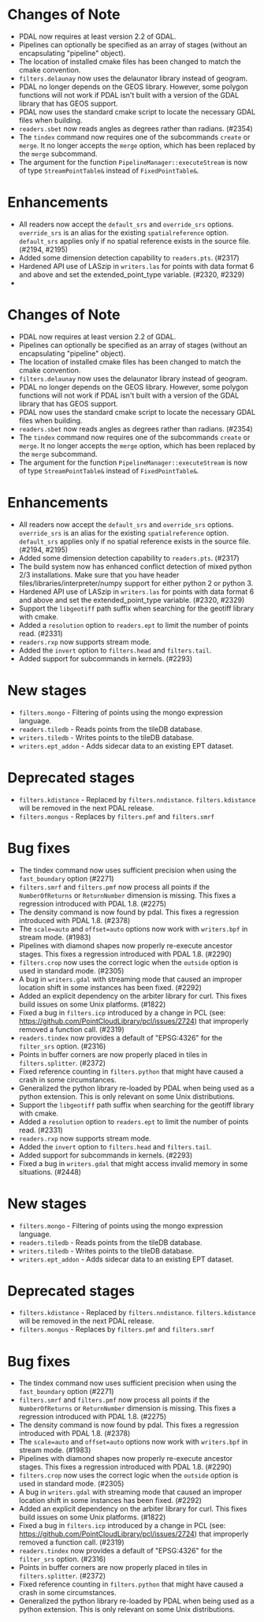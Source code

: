 # Changes of Note

- PDAL now requires at least version 2.2 of GDAL.
- Pipelines can optionally be specified as an array of stages (without an encapsulating "pipeline" object).
- The location of installed cmake files has been changed to match the cmake convention.
- `filters.delaunay` now uses the delaunator library instead of geogram.
- PDAL no longer depends on the GEOS library. However, some polygon functions will not work if PDAL isn't built with a version of the GDAL library that has GEOS support.
- PDAL now uses the standard cmake script to locate the necessary GDAL files when building.
- `readers.sbet` now reads angles as degrees rather than radians. (#2354)
- The `tindex` command now requires one of the subcommands `create` or `merge`.  It no longer accepts the `merge` option, which has been replaced by the `merge` subcommand.
- The argument for the function `PipelineManager::executeStream` is now of type `StreamPointTable&` instead of `FixedPointTable&`.

# Enhancements

- All readers now accept the `default_srs` and `override_srs` options.  `override_srs` is an alias for the existing `spatialreference` option.  `default_srs` applies only if no spatial reference exists in the source file. (#2194, #2195)
- Added some dimension detection capability to `readers.pts`. (#2317)
- Hardened API use of LASzip in `writers.las` for points with data format 6 and above and set the extended_point_type variable. (#2320, #2329)
-
# Changes of Note

- PDAL now requires at least version 2.2 of GDAL.
- Pipelines can optionally be specified as an array of stages (without an encapsulating "pipeline" object).
- The location of installed cmake files has been changed to match the cmake convention.
- `filters.delaunay` now uses the delaunator library instead of geogram.
- PDAL no longer depends on the GEOS library. However, some polygon functions will not work if PDAL isn't built with a version of the GDAL library that has GEOS support.
- PDAL now uses the standard cmake script to locate the necessary GDAL files when building.
- `readers.sbet` now reads angles as degrees rather than radians. (#2354)
- The `tindex` command now requires one of the subcommands `create` or `merge`.  It no longer accepts the `merge` option, which has been replaced by the `merge` subcommand.
- The argument for the function `PipelineManager::executeStream` is now of type `StreamPointTable&` instead of `FixedPointTable&`.

# Enhancements

- All readers now accept the `default_srs` and `override_srs` options.  `override_srs` is an alias for the existing `spatialreference` option.  `default_srs` applies only if no spatial reference exists in the source file. (#2194, #2195)
- Added some dimension detection capability to `readers.pts`. (#2317)
- The build system now has enhanced conflict detection of mixed python 2/3 installations.  Make sure that you have header files/libraries/interpreter/numpy support for either python 2 or python 3.
- Hardened API use of LASzip in `writers.las` for points with data format 6 and above and set the extended_point_type variable. (#2320, #2329)
- Support the `libgeotiff` path suffix when searching for the geotiff library with cmake.
- Added a `resolution` option to `readers.ept` to limit the number of points read. (#2331)
- `readers.rxp` now supports stream mode.
- Added the `invert` option to `filters.head` and `filters.tail`.
- Added support for subcommands in kernels. (#2293)

# New stages

- `filters.mongo` - Filtering of points using the mongo expression language.
- `readers.tiledb` - Reads points from the tileDB database.
- `writers.tiledb` - Writes points to the tileDB database.
- `writers.ept_addon` - Adds sidecar data to an existing EPT dataset.

# Deprecated stages

- `filters.kdistance` - Replaced by `filters.nndistance`.  `filters.kdistance` will be removed in the next PDAL release.
- `filters.mongus` - Replaces by `filters.pmf` and `filters.smrf`

# Bug fixes

- The tindex command now uses sufficient precision when using the `fast_boundary` option (#2271)
- `filters.smrf` and `filters.pmf` now process all points if the `NumberOfReturns` or `ReturnNumber` dimension is missing.  This fixes a regression introduced with PDAL 1.8. (#2275)
- The density command is now found by pdal.  This fixes a regression introduced with PDAL 1.8. (#2378)
- The `scale=auto` and `offset=auto` options now work with `writers.bpf` in stream mode. (#1983)
- Pipelines with diamond shapes now properly re-execute ancestor stages.  This fixes a regression introduced with PDAL 1.8. (#2290)
- `filters.crop` now uses the correct logic when the `outside` option is used in standard mode. (#2305)
- A bug in `writers.gdal` with streaming mode that caused an improper location shift in some instances has been fixed. (#2292)
- Added an explicit dependency on the arbiter library for curl.  This fixes build issues on some Unix platforms. (#1822)
- Fixed a bug in `filters.icp` introduced by a change in PCL (see: https://github.com/PointCloudLibrary/pcl/issues/2724) that improperly removed a function call. (#2319)
- `readers.tindex` now provides a default of "EPSG:4326" for the `filter_srs` option.  (#2316)
- Points in buffer corners are now properly placed in tiles in `filters.splitter`. (#2372)
- Fixed reference counting in `filters.python` that might have caused a crash in some circumstances.
- Generalized the python library re-loaded by PDAL when being used as a python extension.  This is only relevant on some Unix distributions.
- Support the `libgeotiff` path suffix when searching for the geotiff library with cmake.
- Added a `resolution` option to `readers.ept` to limit the number of points read. (#2331)
- `readers.rxp` now supports stream mode.
- Added the `invert` option to `filters.head` and `filters.tail`.
- Added support for subcommands in kernels. (#2293)
- Fixed a bug in `writers.gdal` that might access invalid memory in some situations. (#2448)

# New stages

- `filters.mongo` - Filtering of points using the mongo expression language.
- `readers.tiledb` - Reads points from the tileDB database.
- `writers.tiledb` - Writes points to the tileDB database.
- `writers.ept_addon` - Adds sidecar data to an existing EPT dataset.

# Deprecated stages

- `filters.kdistance` - Replaced by `filters.nndistance`.  `filters.kdistance` will be removed in the next PDAL release.
- `filters.mongus` - Replaces by `filters.pmf` and `filters.smrf`

# Bug fixes

- The tindex command now uses sufficient precision when using the `fast_boundary` option (#2271)
- `filters.smrf` and `filters.pmf` now process all points if the `NumberOfReturns` or `ReturnNumber` dimension is missing.  This fixes a regression introduced with PDAL 1.8. (#2275)
- The density command is now found by pdal.  This fixes a regression introduced with PDAL 1.8. (#2378)
- The `scale=auto` and `offset=auto` options now work with `writers.bpf` in stream mode. (#1983)
- Pipelines with diamond shapes now properly re-execute ancestor stages.  This fixes a regression introduced with PDAL 1.8. (#2290)
- `filters.crop` now uses the correct logic when the `outside` option is used in standard mode. (#2305)
- A bug in `writers.gdal` with streaming mode that caused an improper location shift in some instances has been fixed. (#2292)
- Added an explicit dependency on the arbiter library for curl.  This fixes build issues on some Unix platforms. (#1822)
- Fixed a bug in `filters.icp` introduced by a change in PCL (see: https://github.com/PointCloudLibrary/pcl/issues/2724) that improperly removed a function call. (#2319)
- `readers.tindex` now provides a default of "EPSG:4326" for the `filter_srs` option.  (#2316)
- Points in buffer corners are now properly placed in tiles in `filters.splitter`. (#2372)
- Fixed reference counting in `filters.python` that might have caused a crash in some circumstances.
- Generalized the python library re-loaded by PDAL when being used as a python extension.  This is only relevant on some Unix distributions.
